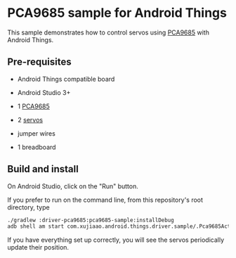 # PCA9685 sample for Android Things

This sample demonstrates how to control servos using [PCA9685](https://www.adafruit.com/product/815) with Android Things.


## Pre-requisites

- Android Things compatible board

- Android Studio 3+

- 1 [PCA9685](https://www.adafruit.com/product/815)

- 2 [servos](https://www.adafruit.com/product/169)

- jumper wires

- 1 breadboard

<!--
## Schematics

![Schematics for Raspberry Pi 3](rpi3_schematics.png)
-->


## Build and install

On Android Studio, click on the "Run" button.

If you prefer to run on the command line, from this repository's root directory, type

```bash
./gradlew :driver-pca9685:pca9685-sample:installDebug
adb shell am start com.xujiaao.android.things.driver.sample/.Pca9685Activity
```

If you have everything set up correctly, you will see the servos periodically update their position.
